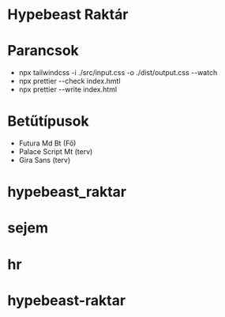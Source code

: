 # Hypebeast Raktár

# Parancsok

- npx tailwindcss -i ./src/input.css -o ./dist/output.css --watch
- npx prettier --check index.hmtl
- npx prettier --write index.html

# Betűtípusok

- Futura Md Bt (Fő)
- Palace Script Mt (terv)
- Gira Sans (terv)
# hypebeast_raktar
# sejem
# hr
# hypebeast-raktar

